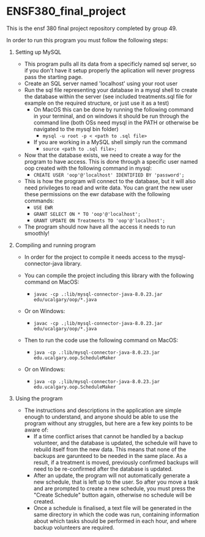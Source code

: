 # ENSF380_final_project

This is the ensf 380 final project repository completed by group 49.

In order to run this program you must follow the following steps:

1. Setting up MySQL

   - This program pulls all its data from a specificly named sql server, so if you don't have it setup properly the aplication will never progress pass the starting page.
   - Create an SQL server named 'localhost' using your root user
   - Run the sql file representing your database in a mysql shell to create the database within the server (see included treatments.sql file for example on the required structure, or just use it as a test)
     - On MacOS this can be done by running the following command in your terminal, and on windows it should be run through the command line (both OSs need mysql in the PATH or otherwise be navigated to the mysql bin folder)
       - `mysql -u root -p < <path to .sql file>`
     - If you are working in a MySQL shell simply run the command
       - `source <path to .sql file>;`
   - Now that the database exists, we need to create a way for the program to have access. This is done through a specific user named oop created with the following command in mysql:
     - `CREATE USER 'oop'@'localhost' IDENTIFIED BY 'password';`
   - This is how the program will connect to the database, but it will also need privileges to read and write data. You can grant the new user these permissions on the ewr database with the following commands:
     - `USE EWR`
     - `GRANT SELECT ON * TO 'oop'@'localhost';`
     - `GRANT UPDATE ON Treatments TO 'oop'@'localhost';`
   - The program should now have all the access it needs to run smoothly!

2. Compiling and running program

   - In order for the project to compile it needs access to the mysql-connector-java library.
   - You can compile the project including this library with the following command on MacOS:
     - `javac -cp .:lib/mysql-connector-java-8.0.23.jar edu/ucalgary/oop/*.java`
   - Or on Windows:

     - `javac -cp .;lib/mysql-connector-java-8.0.23.jar edu/ucalgary/oop/*.java`

   - Then to run the code use the following command on MacOS:
     - `java -cp .:lib/mysql-connector-java-8.0.23.jar edu.ucalgary.oop.ScheduleMaker`
   - Or on Windows:
     - `java -cp .;lib/mysql-connector-java-8.0.23.jar edu.ucalgary.oop.ScheduleMaker`

3. Using the program
   - The instructions and descriptions in the application are simple enough to understand, and anyone should be able to use the program without any struggles, but here are a few key points to be aware of:
     - If a time conflict arises that cannot be handled by a backup volunteer, and the database is updated, the schedule will have to rebuild itself from the new data. This means that none of the backups are garunteed to be needed in the same place. As a result, if a treatment is moved, previously confirmed backups will need to be re-confirmed after the database is updated.
     - After an update, the program will not automatically generate a new schedule, that is left up to the user. So after you move a task and are prompted to create a new schedule, you must press the "Create Schedule" button again, otherwise no schedule will be created.
     - Once a schedule is finalised, a text file will be generated in the same directory in which the code was run, containing information about which tasks should be performed in each hour, and where backup volunteers are required.
